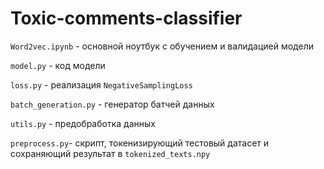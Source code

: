 # Toxic-comments-classifier

`Word2vec.ipynb` - основной ноутбук с обучением и валидацией модели

`model.py` - код модели

`loss.py` - реализация `NegativeSamplingLoss`

`batch_generation.py` - генератор батчей данных

`utils.py` - предобработка данных

`preprocess.py`- скрипт, токенизирующий тестовый датасет и сохраняющий результат в `tokenized_texts.npy`

